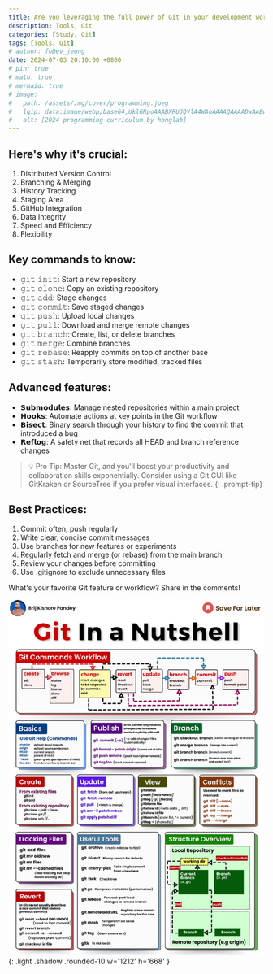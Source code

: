 ```yaml
---
title: Are you leveraging the full power of Git in your development workflow?
description: Tools, Git
categories: [Study, Git]
tags: [Tools, Git]
# author: foDev_jeong
date: 2024-07-03 20:10:00 +0800
# pin: true
# math: true
# mermaid: true
# image:
#   path: /assets/img/cover/programming.jpeg
#   lqip: data:image/webp;base64,UklGRpoAAABXRUJQVlA4WAoAAAAQAAAADwAABwAAQUxQSDIAAAARL0AmbZurmr57yyIiqE8oiG0bejIYEQTgqiDA9vqnsUSI6H+oAERp2HZ65qP/VIAWAFZQOCBCAAAA8AEAnQEqEAAIAAVAfCWkAALp8sF8rgRgAP7o9FDvMCkMde9PK7euH5M1m6VWoDXf2FkP3BqV0ZYbO6NA/VFIAAAA
#   alt: [2024 programming curriculum by honglab]
---
```


## Here's why it's crucial:

1. Distributed Version Control
2. Branching & Merging
3. History Tracking
4. Staging Area
5. GitHub Integration
6. Data Integrity
7. Speed and Efficiency
8. Flexibility
 
## Key commands to know:
- 𝚐𝚒𝚝 𝚒𝚗𝚒𝚝: Start a new repository
- 𝚐𝚒𝚝 𝚌𝚕𝚘𝚗𝚎: Copy an existing repository
- 𝚐𝚒𝚝 𝚊𝚍𝚍: Stage changes
- 𝚐𝚒𝚝 𝚌𝚘𝚖𝚖𝚒𝚝: Save staged changes
- 𝚐𝚒𝚝 𝚙𝚞𝚜𝚑: Upload local changes
- 𝚐𝚒𝚝 𝚙𝚞𝚕𝚕: Download and merge remote changes
- 𝚐𝚒𝚝 𝚋𝚛𝚊𝚗𝚌𝚑: Create, list, or delete branches
- 𝚐𝚒𝚝 𝚖𝚎𝚛𝚐𝚎: Combine branches
- 𝚐𝚒𝚝 𝚛𝚎𝚋𝚊𝚜𝚎: Reapply commits on top of another base
- 𝚐𝚒𝚝 𝚜𝚝𝚊𝚜𝚑: Temporarily store modified, tracked files

## Advanced features:

- 𝗦𝘂𝗯𝗺𝗼𝗱𝘂𝗹𝗲𝘀: Manage nested repositories within a main project
- 𝗛𝗼𝗼𝗸𝘀: Automate actions at key points in the Git workflow
- 𝗕𝗶𝘀𝗲𝗰𝘁: Binary search through your history to find the commit that introduced a bug
- 𝗥𝗲𝗳𝗹𝗼𝗴: A safety net that records all HEAD and branch reference changes

> 💡 Pro Tip: Master Git, and you'll boost your productivity and collaboration skills exponentially. Consider using a Git GUI like GitKraken or SourceTree if you prefer visual interfaces.
{: .prompt-tip}

## Best Practices:

1. Commit often, push regularly
2. Write clear, concise commit messages
3. Use branches for new features or experiments
4. Regularly fetch and merge (or rebase) from the main branch
5. Review your changes before committing
6. Use .gitignore to exclude unnecessary files

What's your favorite Git feature or workflow? Share in the comments!

![ Most Popular DevOps Tools ](/assets/img/blog/Git_in_a_Nutshell.gif){: .light .shadow .rounded-10 w='1212' h='668' }
